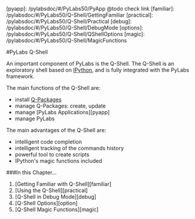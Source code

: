 [iPython]: http://ipython.scipy.org/moin/
[qp]: /pylabsdoc/#/PyLabs50/Q-Packages/Q-Packages
[pyapp]: /pylabsdoc/#/PyLabs50/PyApp @todo check link
[familiar]: /pylabsdoc/#/PyLabs50/Q-Shell/GettingFamiliar
[practical]: /pylabsdoc/#/PyLabs50/Q-Shell/Practical
[debug]: /pylabsdoc/#/PyLabs50/Q-Shell/DebugMode
[options]: /pylabsdoc/#/PyLabs50/Q-Shell/QShellOptions
[magic]: /pylabsdoc/#/PyLabs50/Q-Shell/MagicFunctions


#PyLabs Q-Shell

An important component of PyLabs is the Q-Shell. The Q-Shell is an exploratory shell based on [IPython][], and is fully integrated with the PyLabs framework.

The main functions of the Q-Shell are:

* install [Q-Packages][qp]
* manage Q-Packages: create, update
* manage [PyLabs Applications][pyapp]
* manage PyLabs

The main advantages of the Q-Shell are:

* intelligent code completion
* intelligent tracking of the commands history
* powerful tool to create scripts
* IPython's magic functions included


###In this Chapter...

1. [Getting Familiar with Q-Shell][familiar]
2. [Using the Q-Shell][practical]
3. [Q-Shell in Debug Mode][debug]
4. [Q-Shell Options][option]
5. [Q-Shell Magic Functions][magic]